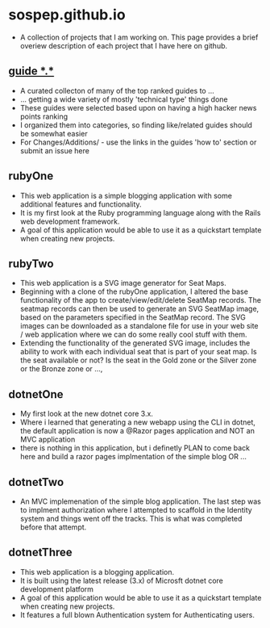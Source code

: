 # sospep.github.io
- A collection of projects that I am working on. This page provides a brief overiew description of each project that I have here on github. 

## [guide \*.\*](https://sospep.github.io/guide/)
- A curated collecton of many of the top ranked guides to ...
- ... getting a wide variety of mostly 'technical type' things done
- These guides were selected based upon on having a high hacker news points ranking
- I organized them into categories, so finding like/related guides should be somewhat easier
- For Changes/Additions/ - use the links in the guides 'how to' section or submit an issue here

## rubyOne 
- This web application is a simple blogging application with some additional features and functionality. 
- It is my first look at the Ruby programming language along with the Rails web development framework. 
- A goal of this application would be able to use it as a quickstart template when creating new projects. 

## rubyTwo 
- This web application is a SVG image generator for Seat Maps. 
- Beginning with a clone of the rubyOne application, I altered the base functionality of the app to create/view/edit/delete SeatMap records. The seatmap records can then be used to generate an SVG SeatMap image, based on the parameters specified in the SeatMap record. The SVG images can be downloaded as a standalone file for use in your web site / web application where we can do some really cool stuff with them.
- Extending the functionality of the generated SVG image, includes the ability to work with each individual seat that is part of your seat map. Is the seat available or not? Is the seat in the Gold zone or the Silver zone or the Bronze zone or ...,  

## dotnetOne 
- My first look at the new dotnet core 3.x.
- Where i learned that generating a new webapp using the CLI in dotnet, the default application is now a @Razor pages application and NOT an MVC application 
- there is nothing in this application, but i definetly PLAN to come back here and build a razor pages implmentation of the simple blog OR ...

## dotnetTwo
- An MVC implemenation of the simple blog application. The last step was to implment authorization where I attempted to scaffold in the Identity system and things went off the tracks. This is what was completed before that attempt. 

## dotnetThree
- This web application is a blogging application.
- It is built using the latest release (3.x) of Microsft dotnet core development platform
- A goal of this application would be able to use it as a quickstart template when creating new projects.
- It features a full blown Authentication system for Authenticating users. 
